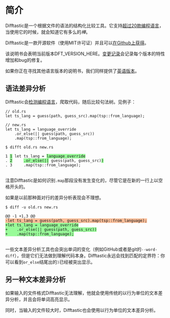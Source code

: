 # 简介

Difftastic是一个根据文件的语法的结构化比较工具。它支持[超过20款编程语言](./languages_supported.html)，当使用它的时候，就会知道它有多么的*棒*。

Difftastic是一款开源软件（使用MIT许可证）并且可以[在Github上获得](https://github.com/wilfred/difftastic)。

该说明书会表明当前版本DFT_VERSION_HERE。[变更记录](https://github.com/Wilfred/difftastic/blob/master/CHANGELOG.md)会记录每个版本的特性增加和bug的修复。

如果你正在寻找其他语言版本的说明书，我们同样提供了[英语版本](https://difftastic.wilfred.me.uk/)。

## 语法差异分析

Difftastic会[检测编程语言](./usage.html#language-detection)，爬取代码，随后比较句法树。见例子：

```
// old.rs
let ts_lang = guess(path, guess_src).map(tsp::from_language);
```
```
// new.rs
let ts_lang = language_override
    .or_else(|| guess(path, guess_src))
    .map(tsp::from_language);
```

<pre><code style="display:block">$ difft old.rs new.rs

1 <span style="background-color: PaleGreen">1</span> let ts_lang = <span style="background-color: PaleGreen">language_override</span>
. <span style="background-color: PaleGreen">2</span>     <span style="background-color: PaleGreen">.or_else(||</span> guess(path, guess_src)<span style="background-color: PaleGreen">)</span>
. 3     .map(tsp::from_language);
</code>
</pre>

注意Difftastic是如何识别`.map`那段没有发生变化的，尽管它是在新的一行上以空格开头的。

如果是以前那种面对行的差异分析表现会不理想。

<pre><code style="display:block">$ diff -u old.rs new.rs

@@ -1 +1,3 @@
<span style="background-color: #fbbd98">-let ts_lang = guess(path, guess_src).map(tsp::from_language);</span>
<span style="background-color: PaleGreen">+let ts_lang = language_override
+    .or_else(|| guess(path, guess_src))
+    .map(tsp::from_language);</span>
</code>
</pre>

一些文本差异分析工具也会突出单词的变化（例如GitHub或者是git的`--word-diff`），但是它们无法做到理解代码本身。Difftastic永远会找到匹配的定界符：你可以看到`or_else`结尾出的`)`已经被突出显示。

## 另一种文本差异分析

如果输入的文件格式Difftastic无法理解，他就会使用传统的以行为单位的文本差异分析，并且会将单词高亮显示。

同时，当输入的文件较大时，Difftastic也会使用以行为单位的文本差异分析。
